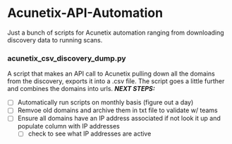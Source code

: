 # Acunetix-API-Automation
Just a bunch of scripts for Acunetix automation ranging from downloading discovery data to running scans.

### acunetix_csv_discovery_dump.py  ### 
A script that makes an API call to Acunetix pulling down all the domains from the discovery, exports it into a .csv file. The script goes a little further and combines the domains into urls.
 ***NEXT STEPS:*** 
  - [ ] Automatically run scripts on monthly basis (figure out a day)
  - [ ] Remvoe old domains and archive them in txt file to validate w/ teams
  - [ ] Ensure all domains have an IP address associated if not look it up and populate column with IP addresses
    - [ ] check to see what IP addresses are active
